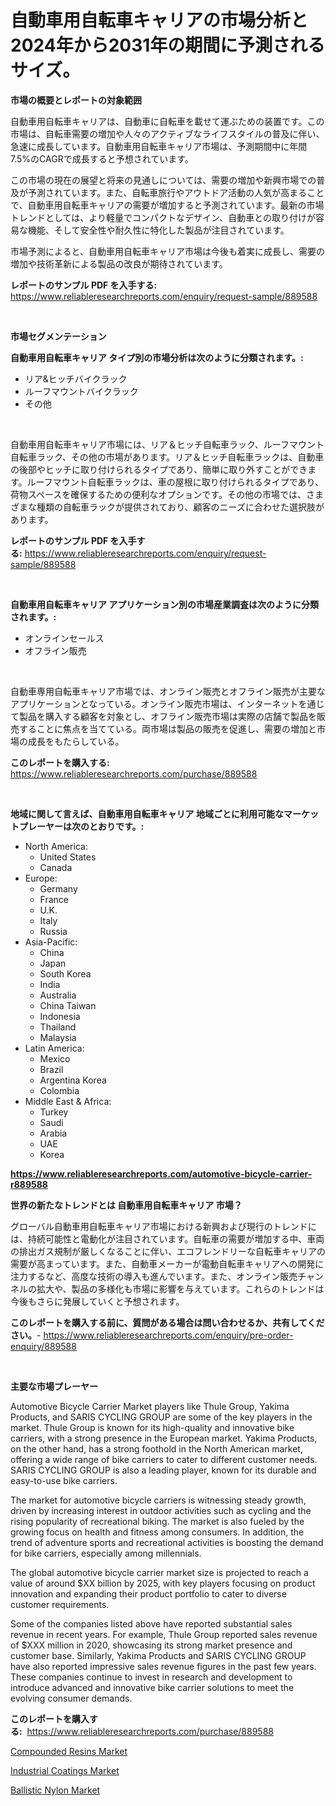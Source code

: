 <p><h1>自動車用自転車キャリアの市場分析と2024年から2031年の期間に予測されるサイズ。</h1></p><p><strong>市場の概要とレポートの対象範囲</strong></p>
<p><p>自動車用自転車キャリアは、自動車に自転車を載せて運ぶための装置です。この市場は、自転車需要の増加や人々のアクティブなライフスタイルの普及に伴い、急速に成長しています。自動車用自転車キャリア市場は、予測期間中に年間7.5%のCAGRで成長すると予想されています。</p><p>この市場の現在の展望と将来の見通しについては、需要の増加や新興市場での普及が予測されています。また、自転車旅行やアウトドア活動の人気が高まることで、自動車用自転車キャリアの需要が増加すると予測されています。最新の市場トレンドとしては、より軽量でコンパクトなデザイン、自動車との取り付けが容易な機能、そして安全性や耐久性に特化した製品が注目されています。</p><p>市場予測によると、自動車用自転車キャリア市場は今後も着実に成長し、需要の増加や技術革新による製品の改良が期待されています。</p></p>
<p><strong>レポートのサンプル PDF を入手する:</strong> <a href="https://www.reliableresearchreports.com/enquiry/request-sample/889588">https://www.reliableresearchreports.com/enquiry/request-sample/889588</a></p>
<p>&nbsp;</p>
<p><strong>市場セグメンテーション</strong></p>
<p><strong>自動車用自転車キャリア タイプ別の市場分析は次のように分類されます。:</strong></p>
<p><ul><li>リア&ヒッチバイクラック</li><li>ルーフマウントバイクラック</li><li>その他</li></ul></p>
<p>&nbsp;</p>
<p><p>自動車用自転車キャリア市場には、リア＆ヒッチ自転車ラック、ルーフマウント自転車ラック、その他の市場があります。リア＆ヒッチ自転車ラックは、自動車の後部やヒッチに取り付けられるタイプであり、簡単に取り外すことができます。ルーフマウント自転車ラックは、車の屋根に取り付けられるタイプであり、荷物スペースを確保するための便利なオプションです。その他の市場では、さまざまな種類の自転車ラックが提供されており、顧客のニーズに合わせた選択肢があります。</p></p>
<p><strong>レポートのサンプル PDF を入手する:</strong>&nbsp;<a href="https://www.reliableresearchreports.com/enquiry/request-sample/889588">https://www.reliableresearchreports.com/enquiry/request-sample/889588</a></p>
<p>&nbsp;</p>
<p><strong> 自動車用自転車キャリア アプリケーション別の市場産業調査は次のように分類されます。:</strong></p>
<p><ul><li>オンラインセールス</li><li>オフライン販売</li></ul></p>
<p>&nbsp;</p>
<p><p>自動車専用自転車キャリア市場では、オンライン販売とオフライン販売が主要なアプリケーションとなっている。オンライン販売市場は、インターネットを通じて製品を購入する顧客を対象とし、オフライン販売市場は実際の店舗で製品を販売することに焦点を当てている。両市場は製品の販売を促進し、需要の増加と市場の成長をもたらしている。</p></p>
<p><strong>このレポートを購入する:</strong>&nbsp; <a href="https://www.reliableresearchreports.com/purchase/889588">https://www.reliableresearchreports.com/purchase/889588</a></p>
<p>&nbsp;</p>
<p><strong>地域に関して言えば、自動車用自転車キャリア 地域ごとに利用可能なマーケットプレーヤーは次のとおりです。:</strong></p>
<p><ul>
    <li>
        North America:
        <ul>
            <li>United States</li>
            <li>Canada</li>
        </ul>
    </li>
    <li>
        Europe:
        <ul>
            <li>Germany</li>
            <li>France</li>
            <li>U.K.</li>
            <li>Italy</li>
            <li>Russia</li>
        </ul>
    </li>
    <li>
        Asia-Pacific:
        <ul>
            <li>China</li>
            <li>Japan</li>
            <li>South Korea</li>
            <li>India</li>
            <li>Australia</li>
            <li>China Taiwan</li>
            <li>Indonesia</li>
            <li>Thailand</li>
            <li>Malaysia</li>
        </ul>
    </li>
    <li>
        Latin America:
        <ul>
            <li>Mexico</li>
            <li>Brazil</li>
            <li>Argentina Korea</li>
            <li>Colombia</li>
        </ul>
    </li>
    <li>
        Middle East & Africa:
        <ul>
            <li>Turkey</li>
            <li>Saudi</li>
            <li>Arabia</li>
            <li>UAE</li>
            <li>Korea</li>
        </ul>
    </li>
    </ul></p>
<p><strong><a href="https://www.reliableresearchreports.com/automotive-bicycle-carrier-r889588">https://www.reliableresearchreports.com/automotive-bicycle-carrier-r889588</a></strong>&nbsp;</p>
<p><strong>世界の新たなトレンドとは 自動車用自転車キャリア 市場？</strong></p>
<p><p>グローバル自動車用自転車キャリア市場における新興および現行のトレンドには、持続可能性と電動化が注目されています。自転車の需要が増加する中、車両の排出ガス規制が厳しくなることに伴い、エコフレンドリーな自転車キャリアの需要が高まっています。また、自動車メーカーが電動自転車キャリアへの開発に注力するなど、高度な技術の導入も進んでいます。また、オンライン販売チャンネルの拡大や、製品の多様化も市場に影響を与えています。これらのトレンドは今後もさらに発展していくと予想されます。</p></p>
<p><strong>このレポートを購入する前に、質問がある場合は問い合わせるか、共有してください。</strong>- <a href="https://www.reliableresearchreports.com/enquiry/pre-order-enquiry/889588">https://www.reliableresearchreports.com/enquiry/pre-order-enquiry/889588</a></p>
<p>&nbsp;</p>
<p><strong>主要な市場プレーヤー</strong></p>
<p><p>Automotive Bicycle Carrier Market players like Thule Group, Yakima Products, and SARIS CYCLING GROUP are some of the key players in the market. Thule Group is known for its high-quality and innovative bike carriers, with a strong presence in the European market. Yakima Products, on the other hand, has a strong foothold in the North American market, offering a wide range of bike carriers to cater to different customer needs. SARIS CYCLING GROUP is also a leading player, known for its durable and easy-to-use bike carriers.</p><p>The market for automotive bicycle carriers is witnessing steady growth, driven by increasing interest in outdoor activities such as cycling and the rising popularity of recreational biking. The market is also fueled by the growing focus on health and fitness among consumers. In addition, the trend of adventure sports and recreational activities is boosting the demand for bike carriers, especially among millennials.</p><p>The global automotive bicycle carrier market size is projected to reach a value of around $XX billion by 2025, with key players focusing on product innovation and expanding their product portfolio to cater to diverse customer requirements.</p><p>Some of the companies listed above have reported substantial sales revenue in recent years. For example, Thule Group reported sales revenue of $XXX million in 2020, showcasing its strong market presence and customer base. Similarly, Yakima Products and SARIS CYCLING GROUP have also reported impressive sales revenue figures in the past few years. These companies continue to invest in research and development to introduce advanced and innovative bike carrier solutions to meet the evolving consumer demands.</p></p>
<p><strong>このレポートを購入する:</strong>&nbsp;&nbsp;<a href="https://www.reliableresearchreports.com/purchase/889588">https://www.reliableresearchreports.com/purchase/889588</a></p>
<p><p><a href="https://www.linkedin.com/pulse/compounded-resins-market-provides-comprehensive-analysis-dw3qc?trackingId=kSp1K42MjAu1bdjfTZ9a0w%3D%3D">Compounded Resins Market</a></p><p><a href="https://www.linkedin.com/pulse/industrial-coatings-market-size-share-amp-trends-analysis-sfjec?trackingId=%2BhQ2bPhDveAKdbpoPVpcvg%3D%3D">Industrial Coatings Market</a></p><p><a href="https://www.linkedin.com/pulse/ballistic-nylon-market-provides-detailed-segmentation-based-h7joc?trackingId=8PWEzECefagTyRc6RKiBLw%3D%3D">Ballistic Nylon Market</a></p></p>
